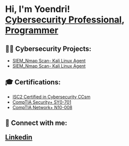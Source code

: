 <h1>Hi, I'm Yoendri! <br/> <a href="https://www.linkedin.com/in/yoendri-placencia">Cybersecurity Professional</a>, <a href="https://github.com/">Programmer</a> </h1>

<h2>👨‍💻 Cybersecurity Projects:</h2>

  - [SIEM_Nmap Scan- Kali Linux Agent](https://github.com/yoendriplacencia/SIEM-_-NMAP-Scan_-Kali-Linux-Agent)             
  - [SIEM_Nmap Scan- Kali Linux Agent](https://github.com/yoendriplacencia/SIEM-_-NMAP-Scan_-Kali-Linux-Agent)   
<h2>🎓 Certifications:</h2>

  - [ISC2 Certified in Cybersecurity CCsm](https://www.credly.com/badges/56a2b070-f962-4bd1-9a2d-4f2e43f88c5a/linked_in_profile)
  - [CompTIA Security+ SY0-701](https://www.credly.com/badges/b73f1a26-6406-45bb-8923-ebb69550032e/linked_in_profile0)
  - [CompTIA Network+ N10-008](https://www.credly.com/badges/a66e5ad7-b6d5-4dfe-af3f-462785088998)



<h2> 🤳 Connect with me:

  
<a href="https://www.linkedin.com/in/yoendri-placencia">Linkedin</a>

  
</h2>

